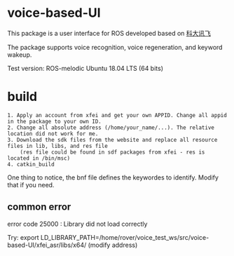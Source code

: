 # voice-based-UI
This package is a user interface for ROS developed based on [科大讯飞](https://global.xfyun.cn/)

The package supports voice recognition, voice regeneration, and keyword wakeup.

Test version:
ROS-melodic
Ubuntu 18.04 LTS (64 bits)

# build
```
1. Apply an account from xfei and get your own APPID. Change all appid in the package to your own ID.
2. Change all absolute address (/home/your_name/...). The relative location did not work for me.
3. Download the sdk files from the website and replace all resource files in lib, libs, and res file
    (res file could be found in sdf packages from xfei - res is located in /bin/msc) 
4. catkin_build
```
One thing to notice, the bnf file defines the keywordes to identify. Modify that if you need.

## common error
error code 25000 : Library did not load correctly

Try:    export LD_LIBRARY_PATH=/home/rover/voice_test_ws/src/voice-based-UI/xfei_asr/libs/x64/  (modify address)

